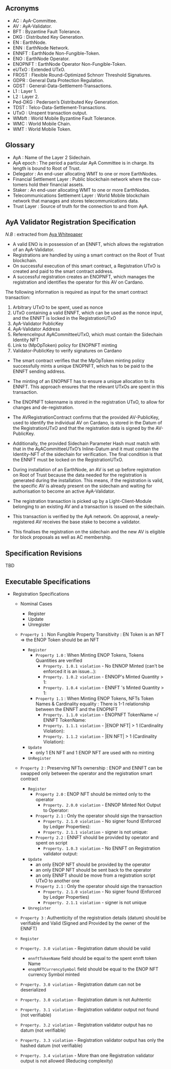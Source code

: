 ## Acronyms 
- AC : AyA-Committee. 
- AV : AyA-Validator.
- BFT : Byzantine Fault Tolerance. 
- DKG : Distributed Key Generation.
- EN : EarthNode.
- ENN : EarthNode Network.
- ENNFT : EarthNode Non-Fungible-Token.
- ENO : EarthNode Operator.
- ENOPNFT : EarthNode Operator Non-Fungible-Token. 
- eUTxO :  Extended UTxO.
- FROST : Flexible Round-Optimized Schnorr Threshold Signatures. 
- GDPR : General Data Protection Regulation.
- GDST : General-Data-Settlement-Transactions. 
- L1 : Layer 1.
- L2 : Layer 2.
- Ped-DKG :  Pedersen’s Distributed Key Generation. 
- TDST :  Telco-Data-Settlement-Transactions. 
- UTxO : Unspent transaction output.
- WMbft : World Mobile Byzantine Fault Tolerance. 
- WMC : World Mobile Chain.
- WMT : World Mobile Token.

## Glossary 

- AyA : Name of the Layer 2 Sidechain.
- AyA epoch :  The period a particular AyA Committee is in charge. Its length is bound to Root of Trust.
- Delegator : An end-user allocating WMT to one or more EarthNodes.
- Financial Settlement Layer : Public blockchain network where the cus- tomers hold their financial assets.
- Staker :  An end-user allocating WMT to one or more EarthNodes. 
- Telecommunications Settlement Layer :  World Mobile blockchain network that manages and stores telecommunications data. 
- Trust Layer : Source of truth for the connection to and from AyA.

## AyA Validator Registration Specification 

*N.B* : extracted from [Aya Whitepaper](AyAWhitePaper.pdf)

- A valid ENO is in possession of an ENNFT, which allows the registration of an AyA-Validator. 
- Registrations are handled by using a smart contract on the Root of Trust blockchain. 
- On successful execution of this smart contract, a Registration UTxO is created and paid to the smart contract address. 
- A successful registration creates an ENOPNFT, which manages the registration and identifies the operator for this AV on Cardano. 

The following information is required as input for the smart contract transaction:
1. Arbitrary UTxO to be spent, used as nonce
2. UTxO containing a valid ENNFT, which can be used as the nonce input, and the ENNFT is locked in the RegistrationUTxO
3. AyA-Validator PublicKey
4. AyA-Validator Address
5. ReferenceInput AyACommitteeUTxO, which must contain the Sidechain Identity NFT
6. Link to (MpOpToken) policy for ENOPNFT minting
7. Validator-PublicKey to verify signatures on Cardano

- The smart contract verifies that the MpOpToken minting policy successfully mints a unique ENOPNFT, which has to be paid to the ENNFT sending address. 

- The minting of an ENOPNFT has to ensure a unique allocation to its ENNFT. This approach ensures that the relevant UTxOs are spent in this transaction. 

- The ENOPNFT tokenname is stored in the registration UTxO, to allow for changes and de-registration.

- The AVRegistrationContract confirms that the provided AV-PublicKey, used to identify the individual AV on Cardano, is stored in the Datum of the RegistrationUTxO and that the registration data is signed by the AV-PublicKey. 

- Additionally, the provided Sidechain Parameter Hash must match with that in the AyACommitteeUTxO’s Inline-Datum and it must contain the Identity-NFT of the sidechain for verification. The final condition is that the ENNFT must be locked on the RegistrationUTxO.

- During installation of an EarthNode, an AV is set up before registration on Root of Trust because the data needed for the registration is generated during the installation. This means, if the registration is valid, the specific AV is already present on the sidechain and waiting for authorisation to become an active AyA-Validator.

- The registration transaction is picked up by a Light-Client-Module belonging to an existing AV and a transaction is issued on the sidechain. 

- This transaction is verified by the AyA network. On approval, a newly-registered AV receives the base stake to become a validator.

- This finalises the registration on the sidechain and the new AV is eligible for block proposals as well as AC membership.

## Specification Revisions

TBD 


## Executable Specifications

- Registration Specifications
  - Nominal Cases
      - Register
      - Update 
      - Unregister                                                
  - `Property 1` : Non Fungible Property Transitivity : EN Token is an NFT => the ENOP Token should be an NFT
    - `Register` 
      - `Property 1.0` : When Minting ENOP Tokens, Tokens Quantities are verified
        - `Property. 1.0.1 violation` - No ENNOP Minted (can't be enforced it is an issue...):  
        - `Property. 1.0.2 violation` - ENNOP's Minted Quantity > 1:                             
        - `Property. 1.0.4 violation` - ENNFT 's Minted Quantity > 1:                            
      - `Property 1.1` : When Minting ENOP Tokens, NFTs Token Names & Cardinality equality : There is 1-1 relationship between the ENNFT and the ENOPNFT
        - `Property. 1.1.0 violation` - ENOPNFT TokenName =/ ENNFT TokenName:                   
        - `Property. 1.1.1 violation` - |ENOP NFT| > 1 (Cardinality Violation):                 
        - `Property. 1.1.2 violation` - |EN NFT|   > 1 (Cardinality Violation):
    - `Update`
      - only 1 EN NFT and 1 ENOP NFT are used with no minting
    - `UnRegister`                 
  - `Property 2` : Preserving NFTs ownership : ENOP and ENNFT can be swapped only between the operator and the registration smart contract
    - `Register`
      - `Property 2.0` : ENOP NFT should be minted only to the operator
        - `Property. 2.0.0 violation` - ENNOP Minted Not Output to Operator:                    
      - `Property 2.1` : Only the operator should sign the transaction
        - `Property. 2.1.0 violation` - No signer found (Enforced by Ledger Properties):        
        - `Property. 2.1.1 violation` - signer is not unique: 
      - `Property 2.2` : ENNFT should be provided by operator and spent on script
        - `Property. 1.0.3 violation` - No ENNFT on Registration validator output:               
    - `Update`
      - an only ENOP NFT should be provided by the operator
      - an only ENOP NFT should be sent back to the operator
      - an only ENNFT should be move from a registration script UTxO to another one
      - `Property 2.1` : Only the operator should sign the transaction
        - `Property. 2.1.0 violation` - No signer found (Enforced by Ledger Properties)        
        - `Property. 2.1.1 violation` - signer is not unique
    - `Unregister`                                  

  - `Property 3` : Authenticity of the registration details (datum) should be verifiable and Valid (Signed and Provided by the owner of the ENNFT)
   - `Register`
    - `Property. 3.0 violation` - Registration datum should be valid
        -  `ennftTokenName` field should be equal to the spent ennft token Name
        -  `enopNFTCurrencySymbol` field should be equal to the ENOP NFT currency Symbol minted
    - `Property. 3.0 violation` - Registration datum can not be deserialized
    - `Property. 3.0 violation` - Registration datum is not Auhtentic                              
    - `Property. 3.1 violation` - Registration validator output not found (not verifiable)                 
    - `Property. 3.2 violation` - Registration validator output has no datum (not verifiable)             
    - `Property. 3.3 violation` - Registration validator output has only the hashed datum (not verifiable)  
    - `Property. 3.4 violation` - More than one Registration validator output is not allowed (Reducing complexity)
   
